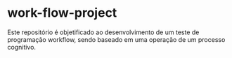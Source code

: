 # work-flow-project
Este repositório é objetificado ao desenvolvimento de um teste de programação workflow, sendo baseado em uma operação de um processo cognitivo.
